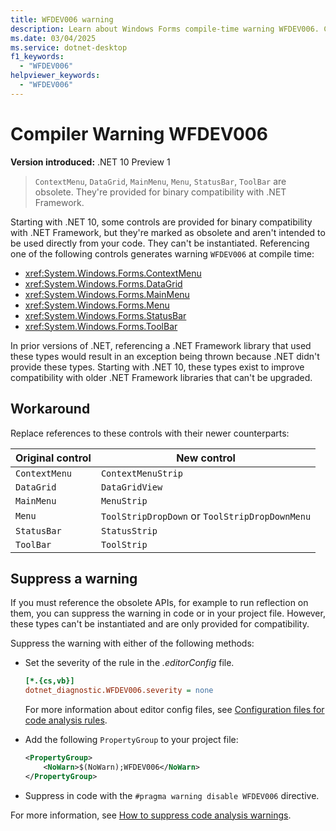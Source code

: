```yaml
---
title: WFDEV006 warning
description: Learn about Windows Forms compile-time warning WFDEV006. ContextMenu, DataGrid, MainMenu, Menu, StatusBar, ToolBar are obsolete. They're provided for binary compatibility with .NET Framework.
ms.date: 03/04/2025
ms.service: dotnet-desktop
f1_keywords:
  - "WFDEV006"
helpviewer_keywords:
  - "WFDEV006"
---
```

# Compiler Warning WFDEV006

**Version introduced:** .NET 10 Preview 1

> `ContextMenu`, `DataGrid`, `MainMenu`, `Menu`, `StatusBar`, `ToolBar` are obsolete. They're provided for binary compatibility with .NET Framework.

Starting with .NET 10, some controls are provided for binary compatibility with .NET Framework, but they're marked as obsolete and aren't intended to be used directly from your code. They can't be instantiated. Referencing one of the following controls generates warning `WFDEV006` at compile time:

- <xref:System.Windows.Forms.ContextMenu>
- <xref:System.Windows.Forms.DataGrid>
- <xref:System.Windows.Forms.MainMenu>
- <xref:System.Windows.Forms.Menu>
- <xref:System.Windows.Forms.StatusBar>
- <xref:System.Windows.Forms.ToolBar>

In prior versions of .NET, referencing a .NET Framework library that used these types would result in an exception being thrown because .NET didn't provide these types. Starting with .NET 10, these types exist to improve compatibility with older .NET Framework libraries that can't be upgraded.

## Workaround

Replace references to these controls with their newer counterparts:

| Original control | New control                                    |
|------------------|------------------------------------------------|
| `ContextMenu`    | `ContextMenuStrip`                             |
| `DataGrid`       | `DataGridView`                                 |
| `MainMenu`       | `MenuStrip`                                    |
| `Menu`           | `ToolStripDropDown` or `ToolStripDropDownMenu` |
| `StatusBar`      | `StatusStrip`                                  |
| `ToolBar`        | `ToolStrip`                                    |

## Suppress a warning

If you must reference the obsolete APIs, for example to run reflection on them, you can suppress the warning in code or in your project file. However, these types can't be instantiated and are only provided for compatibility.

Suppress the warning with either of the following methods:

- Set the severity of the rule in the _.editorConfig_ file.

  ```ini
  [*.{cs,vb}]
  dotnet_diagnostic.WFDEV006.severity = none
  ```

  For more information about editor config files, see [Configuration files for code analysis rules](/dotnet/fundamentals/code-analysis/configuration-files).

- Add the following `PropertyGroup` to your project file:

  ```xml
  <PropertyGroup>
      <NoWarn>$(NoWarn);WFDEV006</NoWarn>
  </PropertyGroup>
  ```

- Suppress in code with the `#pragma warning disable WFDEV006` directive.

For more information, see [How to suppress code analysis warnings](/dotnet/fundamentals/code-analysis/suppress-warnings).
